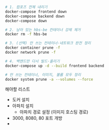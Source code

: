 ```bash
# 1. 컴포즈 전체 내리기
docker-compose frontend down
docker-compose backend down
docker-compose down

# 2. 남아 있는 hbs-be 컨테이너 강제 제거
docker rm -f hbs-be

# 3. (선택) 안 쓰는 컨테이너·네트워크 완전 정리
docker container prune -f
docker network prune -f

# 4. 백엔드만 다시 빌드·올리기
docker-compose up -d --build frontend backend

# 안 쓰는 컨테이너, 이미지, 볼륨 모두 정리
docker system prune -a --volumes --force 
```

해야할 리스트 
- 도커 설치
- 아파치 설치
    - 아파치 경로 설정 (이미지 호스팅 경로)
- 3000, 8080, 80 포트 개방
- 